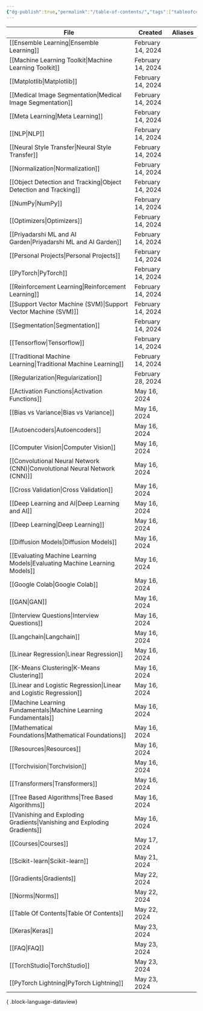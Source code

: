 ```yaml
---
{"dg-publish":true,"permalink":"/table-of-contents/","tags":["tableofcontents","toc"],"noteIcon":"2","updated":"2024-05-22T19:55:07.787+05:30"}
---
```



| File                                                                          | Created           | Aliases   |
| ----------------------------------------------------------------------------- | ----------------- | --------- |
| [[Ensemble Learning\|Ensemble Learning]]                                   | February 14, 2024 | <ul></ul> |
| [[Machine Learning Toolkit\|Machine Learning Toolkit]]                     | February 14, 2024 | <ul></ul> |
| [[Matplotlib\|Matplotlib]]                                                 | February 14, 2024 | <ul></ul> |
| [[Medical Image Segmentation\|Medical Image Segmentation]]                 | February 14, 2024 | <ul></ul> |
| [[Meta Learning\|Meta Learning]]                                           | February 14, 2024 | <ul></ul> |
| [[NLP\|NLP]]                                                               | February 14, 2024 | <ul></ul> |
| [[Neural Style Transfer\|Neural Style Transfer]]                           | February 14, 2024 | <ul></ul> |
| [[Normalization\|Normalization]]                                           | February 14, 2024 | <ul></ul> |
| [[Object Detection and Tracking\|Object Detection and Tracking]]           | February 14, 2024 | <ul></ul> |
| [[NumPy\|NumPy]]                                                           | February 14, 2024 | <ul></ul> |
| [[Optimizers\|Optimizers]]                                                 | February 14, 2024 | <ul></ul> |
| [[Priyadarshi ML and AI Garden\|Priyadarshi ML and AI Garden]]             | February 14, 2024 | <ul></ul> |
| [[Personal Projects\|Personal Projects]]                                   | February 14, 2024 | <ul></ul> |
| [[PyTorch\|PyTorch]]                                                       | February 14, 2024 | <ul></ul> |
| [[Reinforcement Learning\|Reinforcement Learning]]                         | February 14, 2024 | <ul></ul> |
| [[Support Vector Machine (SVM)\|Support Vector Machine (SVM)]]             | February 14, 2024 | <ul></ul> |
| [[Segmentation\|Segmentation]]                                             | February 14, 2024 | <ul></ul> |
| [[Tensorflow\|Tensorflow]]                                                 | February 14, 2024 | <ul></ul> |
| [[Traditional Machine Learning\|Traditional Machine Learning]]             | February 14, 2024 | <ul></ul> |
| [[Regularization\|Regularization]]                                         | February 28, 2024 | <ul></ul> |
| [[Activation Functions\|Activation Functions]]                             | May 16, 2024      | <ul></ul> |
| [[Bias vs Variance\|Bias vs Variance]]                                     | May 16, 2024      | <ul></ul> |
| [[Autoencoders\|Autoencoders]]                                             | May 16, 2024      | <ul></ul> |
| [[Computer Vision\|Computer Vision]]                                       | May 16, 2024      | <ul></ul> |
| [[Convolutional Neural Network (CNN)\|Convolutional Neural Network (CNN)]] | May 16, 2024      | <ul></ul> |
| [[Cross Validation\|Cross Validation]]                                     | May 16, 2024      | <ul></ul> |
| [[Deep Learning and AI\|Deep Learning and AI]]                             | May 16, 2024      | <ul></ul> |
| [[Deep Learning\|Deep Learning]]                                           | May 16, 2024      | <ul></ul> |
| [[Diffusion Models\|Diffusion Models]]                                     | May 16, 2024      | <ul></ul> |
| [[Evaluating Machine Learning Models\|Evaluating Machine Learning Models]] | May 16, 2024      | <ul></ul> |
| [[Google Colab\|Google Colab]]                                             | May 16, 2024      | <ul></ul> |
| [[GAN\|GAN]]                                                               | May 16, 2024      | <ul></ul> |
| [[Interview Questions\|Interview Questions]]                               | May 16, 2024      | <ul></ul> |
| [[Langchain\|Langchain]]                                                   | May 16, 2024      | <ul></ul> |
| [[Linear Regression\|Linear Regression]]                                   | May 16, 2024      | <ul></ul> |
| [[K-Means Clustering\|K-Means Clustering]]                                 | May 16, 2024      | <ul></ul> |
| [[Linear and Logistic Regression\|Linear and Logistic Regression]]         | May 16, 2024      | <ul></ul> |
| [[Machine Learning Fundamentals\|Machine Learning Fundamentals]]           | May 16, 2024      | <ul></ul> |
| [[Mathematical Foundations\|Mathematical Foundations]]                     | May 16, 2024      | <ul></ul> |
| [[Resources\|Resources]]                                                   | May 16, 2024      | <ul></ul> |
| [[Torchvision\|Torchvision]]                                               | May 16, 2024      | <ul></ul> |
| [[Transformers\|Transformers]]                                             | May 16, 2024      | <ul></ul> |
| [[Tree Based Algorithms\|Tree Based Algorithms]]                           | May 16, 2024      | <ul></ul> |
| [[Vanishing and Exploding Gradients\|Vanishing and Exploding Gradients]]   | May 16, 2024      | <ul></ul> |
| [[Courses\|Courses]]                                                       | May 17, 2024      | <ul></ul> |
| [[Scikit-learn\|Scikit-learn]]                                             | May 21, 2024      | <ul></ul> |
| [[Gradients\|Gradients]]                                                   | May 22, 2024      | <ul></ul> |
| [[Norms\|Norms]]                                                           | May 22, 2024      | <ul></ul> |
| [[Table Of Contents\|Table Of Contents]]                                   | May 22, 2024      | <ul></ul> |
| [[Keras\|Keras]]                                                           | May 23, 2024      | <ul></ul> |
| [[FAQ\|FAQ]]                                                               | May 23, 2024      | <ul></ul> |
| [[TorchStudio\|TorchStudio]]                                               | May 23, 2024      | <ul></ul> |
| [[PyTorch Lightning\|PyTorch Lightning]]                                   | May 23, 2024      | <ul></ul> |

{ .block-language-dataview}
